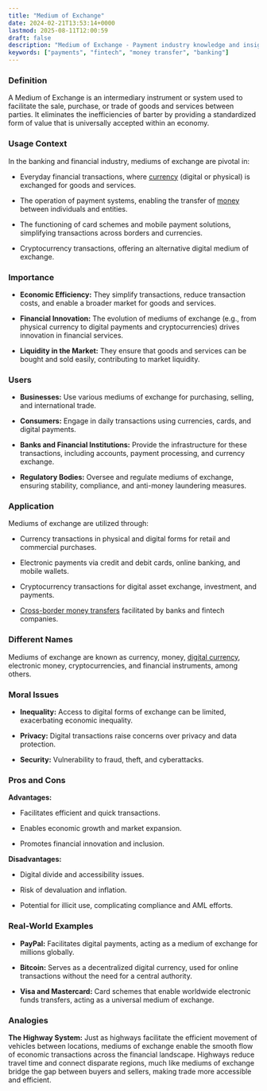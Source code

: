 ```yaml
---
title: "Medium of Exchange"
date: 2024-02-21T13:53:14+0000
lastmod: 2025-08-11T12:00:59
draft: false
description: "Medium of Exchange - Payment industry knowledge and insights"
keywords: ["payments", "fintech", "money transfer", "banking"]
---
```


### Definition

A Medium of Exchange is an intermediary instrument or system used to facilitate the sale, purchase, or trade of goods and services between parties. It eliminates the inefficiencies of barter by providing a standardized form of value that is universally accepted within an economy.

### Usage Context

In the banking and financial industry, mediums of exchange are pivotal in:

- Everyday financial transactions, where [currency](https://faisalkhan.com/learn/resources-and-references/currency/) (digital or physical) is exchanged for goods and services.

- The operation of payment systems, enabling the transfer of [money](https://faisalkhan.com/learn/resources-and-references/money/) between individuals and entities.

- The functioning of card schemes and mobile payment solutions, simplifying transactions across borders and currencies.

- Cryptocurrency transactions, offering an alternative digital medium of exchange.

### Importance

- **Economic Efficiency:** They simplify transactions, reduce transaction costs, and enable a broader market for goods and services.

- **Financial Innovation:** The evolution of mediums of exchange (e.g., from physical currency to digital payments and cryptocurrencies) drives innovation in financial services.

- **Liquidity in the Market:** They ensure that goods and services can be bought and sold easily, contributing to market liquidity.

### Users

- **Businesses:** Use various mediums of exchange for purchasing, selling, and international trade.

- **Consumers:** Engage in daily transactions using currencies, cards, and digital payments.

- **Banks and Financial Institutions:** Provide the infrastructure for these transactions, including accounts, payment processing, and currency exchange.

- **Regulatory Bodies:** Oversee and regulate mediums of exchange, ensuring stability, compliance, and anti-money laundering measures.

### Application

Mediums of exchange are utilized through:

- Currency transactions in physical and digital forms for retail and commercial purchases.

- Electronic payments via credit and debit cards, online banking, and mobile wallets.

- Cryptocurrency transactions for digital asset exchange, investment, and payments.

- [Cross-border money transfers](https://faisalkhanllc.xyz/resources/payments-wiki/c/cross-border-money-transfer/) facilitated by banks and fintech companies.

### Different Names

Mediums of exchange are known as currency, money, [digital currency](https://faisalkhanllc.xyz/resources/payments-wiki/d/digital-currency/), electronic money, cryptocurrencies, and financial instruments, among others.

### Moral Issues

- **Inequality:** Access to digital forms of exchange can be limited, exacerbating economic inequality.

- **Privacy:** Digital transactions raise concerns over privacy and data protection.

- **Security:** Vulnerability to fraud, theft, and cyberattacks.

### Pros and Cons

**Advantages:**

- Facilitates efficient and quick transactions.

- Enables economic growth and market expansion.

- Promotes financial innovation and inclusion.

**Disadvantages:**

- Digital divide and accessibility issues.

- Risk of devaluation and inflation.

- Potential for illicit use, complicating compliance and AML efforts.

### Real-World Examples

- **PayPal:** Facilitates digital payments, acting as a medium of exchange for millions globally.

- **Bitcoin:** Serves as a decentralized digital currency, used for online transactions without the need for a central authority.

- **Visa and Mastercard:** Card schemes that enable worldwide electronic funds transfers, acting as a universal medium of exchange.

### Analogies

**The Highway System:** Just as highways facilitate the efficient movement of vehicles between locations, mediums of exchange enable the smooth flow of economic transactions across the financial landscape. Highways reduce travel time and connect disparate regions, much like mediums of exchange bridge the gap between buyers and sellers, making trade more accessible and efficient.